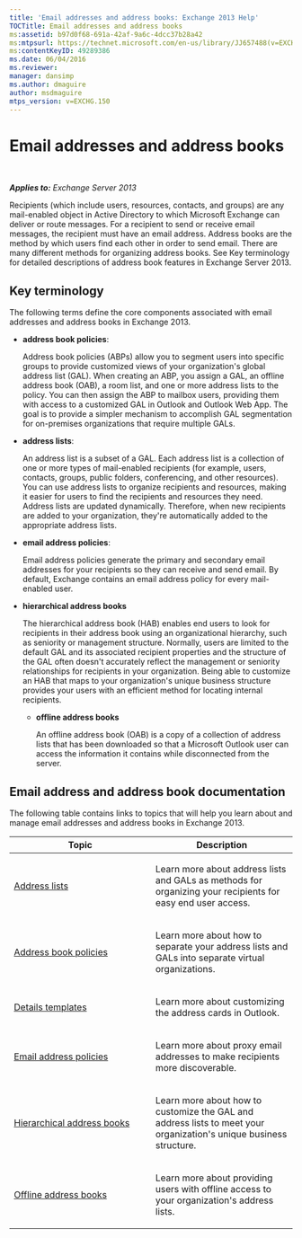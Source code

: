 ```yaml
---
title: 'Email addresses and address books: Exchange 2013 Help'
TOCTitle: Email addresses and address books
ms:assetid: b97d0f68-691a-42af-9a6c-4dcc37b28a42
ms:mtpsurl: https://technet.microsoft.com/en-us/library/JJ657488(v=EXCHG.150)
ms:contentKeyID: 49289386
ms.date: 06/04/2016
ms.reviewer: 
manager: dansimp
ms.author: dmaguire
author: msdmaguire
mtps_version: v=EXCHG.150
---
```


# Email addresses and address books

 

_**Applies to:** Exchange Server 2013_


Recipients (which include users, resources, contacts, and groups) are any mail-enabled object in Active Directory to which Microsoft Exchange can deliver or route messages. For a recipient to send or receive email messages, the recipient must have an email address. Address books are the method by which users find each other in order to send email. There are many different methods for organizing address books. See Key terminology for detailed descriptions of address book features in Exchange Server 2013.

## Key terminology

The following terms define the core components associated with email addresses and address books in Exchange 2013.

- **address book policies**:

  Address book policies (ABPs) allow you to segment users into specific groups to provide customized views of your organization's global address list (GAL). When creating an ABP, you assign a GAL, an offline address book (OAB), a room list, and one or more address lists to the policy. You can then assign the ABP to mailbox users, providing them with access to a customized GAL in Outlook and Outlook Web App. The goal is to provide a simpler mechanism to accomplish GAL segmentation for on-premises organizations that require multiple GALs.

- **address lists**:

  An address list is a subset of a GAL. Each address list is a collection of one or more types of mail-enabled recipients (for example, users, contacts, groups, public folders, conferencing, and other resources). You can use address lists to organize recipients and resources, making it easier for users to find the recipients and resources they need. Address lists are updated dynamically. Therefore, when new recipients are added to your organization, they're automatically added to the appropriate address lists.

- **email address policies**:

  Email address policies generate the primary and secondary email addresses for your recipients so they can receive and send email. By default, Exchange contains an email address policy for every mail-enabled user.

- **hierarchical address books**

  The hierarchical address book (HAB) enables end users to look for recipients in their address book using an organizational hierarchy, such as seniority or management structure. Normally, users are limited to the default GAL and its associated recipient properties and the structure of the GAL often doesn't accurately reflect the management or seniority relationships for recipients in your organization. Being able to customize an HAB that maps to your organization's unique business structure provides your users with an efficient method for locating internal recipients.

  - **offline address books**

    An offline address book (OAB) is a copy of a collection of address lists that has been downloaded so that a Microsoft Outlook user can access the information it contains while disconnected from the server.

## Email address and address book documentation

The following table contains links to topics that will help you learn about and manage email addresses and address books in Exchange 2013.

<table>
<colgroup>
<col style="width: 50%" />
<col style="width: 50%" />
</colgroup>
<thead>
<tr class="header">
<th>Topic</th>
<th>Description</th>
</tr>
</thead>
<tbody>
<tr class="odd">
<td><p><a href="https://docs.microsoft.com/en-us/exchange/address-books/address-lists/address-lists">Address lists</a></p></td>
<td><p>Learn more about address lists and GALs as methods for organizing your recipients for easy end user access.</p></td>
</tr>
<tr class="even">
<td><p><a href="https://docs.microsoft.com/en-us/exchange/address-books/address-book-policies/address-book-policies">Address book policies</a></p></td>
<td><p>Learn more about how to separate your address lists and GALs into separate virtual organizations.</p></td>
</tr>
<tr class="odd">
<td><p><a href="details-templates-exchange-2013-help.md">Details templates</a></p></td>
<td><p>Learn more about customizing the address cards in Outlook.</p></td>
</tr>
<tr class="even">
<td><p><a href="email-address-policies-exchange-2013-help.md">Email address policies</a></p></td>
<td><p>Learn more about proxy email addresses to make recipients more discoverable.</p></td>
</tr>
<tr class="odd">
<td><p><a href="https://docs.microsoft.com/en-us/exchange/address-books/hierarchical-address-books/hierarchical-address-books">Hierarchical address books</a></p></td>
<td><p>Learn more about how to customize the GAL and address lists to meet your organization's unique business structure.</p></td>
</tr>
<tr class="even">
<td><p><a href="offline-address-books-exchange-2013-help.md">Offline address books</a></p></td>
<td><p>Learn more about providing users with offline access to your organization's address lists.</p></td>
</tr>
</tbody>
</table>

